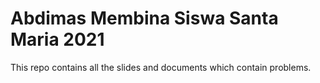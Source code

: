 # Abdimas Membina Siswa Santa Maria 2021
This repo contains all the slides and documents which contain problems.
